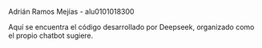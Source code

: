 Adrián Ramos Mejías - alu0101018300

Aquí se encuentra el código desarrollado por Deepseek, organizado como el propio chatbot sugiere.
